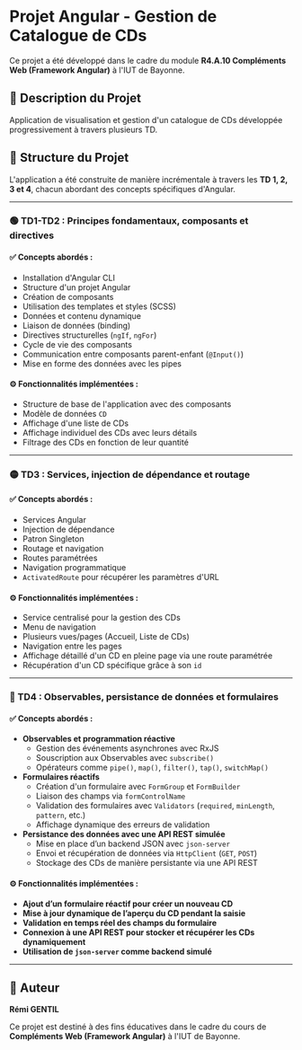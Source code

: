 # Projet Angular - Gestion de Catalogue de CDs

Ce projet a été développé dans le cadre du module **R4.A.10 Compléments Web (Framework Angular)** à l'IUT de Bayonne.

## 📌 Description du Projet
Application de visualisation et gestion d'un catalogue de CDs développée progressivement à travers plusieurs TD.

## 📂 Structure du Projet
L'application a été construite de manière incrémentale à travers les **TD 1, 2, 3 et 4**, chacun abordant des concepts spécifiques d'Angular.

---

### 🟢 TD1-TD2 : Principes fondamentaux, composants et directives

#### ✅ Concepts abordés :
- Installation d'Angular CLI
- Structure d'un projet Angular
- Création de composants
- Utilisation des templates et styles (SCSS)
- Données et contenu dynamique
- Liaison de données (binding)
- Directives structurelles (`ngIf`, `ngFor`)
- Cycle de vie des composants
- Communication entre composants parent-enfant (`@Input()`)
- Mise en forme des données avec les pipes

#### ⚙ Fonctionnalités implémentées :
- Structure de base de l'application avec des composants
- Modèle de données `CD`
- Affichage d'une liste de CDs
- Affichage individuel des CDs avec leurs détails
- Filtrage des CDs en fonction de leur quantité

---

### 🟡 TD3 : Services, injection de dépendance et routage

#### ✅ Concepts abordés :
- Services Angular
- Injection de dépendance
- Patron Singleton
- Routage et navigation
- Routes paramétrées
- Navigation programmatique
- `ActivatedRoute` pour récupérer les paramètres d'URL

#### ⚙ Fonctionnalités implémentées :
- Service centralisé pour la gestion des CDs
- Menu de navigation
- Plusieurs vues/pages (Accueil, Liste de CDs)
- Navigation entre les pages
- Affichage détaillé d'un CD en pleine page via une route paramétrée
- Récupération d'un CD spécifique grâce à son `id`

---

### 🔵 TD4 : Observables, persistance de données et formulaires

#### ✅ Concepts abordés :
- **Observables et programmation réactive**
  - Gestion des événements asynchrones avec RxJS
  - Souscription aux Observables avec `subscribe()`
  - Opérateurs comme `pipe()`, `map()`, `filter()`, `tap()`, `switchMap()`
- **Formulaires réactifs**
  - Création d'un formulaire avec `FormGroup` et `FormBuilder`
  - Liaison des champs via `formControlName`
  - Validation des formulaires avec `Validators` (`required`, `minLength`, `pattern`, etc.)
  - Affichage dynamique des erreurs de validation
- **Persistance des données avec une API REST simulée**
  - Mise en place d’un backend JSON avec `json-server`
  - Envoi et récupération de données via `HttpClient` (`GET`, `POST`)
  - Stockage des CDs de manière persistante via une API REST

#### ⚙ Fonctionnalités implémentées :
- **Ajout d’un formulaire réactif pour créer un nouveau CD**
- **Mise à jour dynamique de l’aperçu du CD pendant la saisie**
- **Validation en temps réel des champs du formulaire**
- **Connexion à une API REST pour stocker et récupérer les CDs dynamiquement**
- **Utilisation de `json-server` comme backend simulé**

---

## 👤 Auteur

**Rémi GENTIL**

Ce projet est destiné à des fins éducatives dans le cadre du cours de **Compléments Web (Framework Angular)** à l'IUT de Bayonne.
